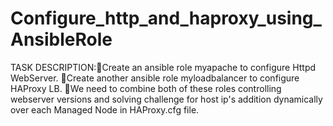 # Configure_http_and_haproxy_using_AnsibleRole
TASK DESCRIPTION:🔅Create an ansible role myapache to configure Httpd WebServer.  🔅Create another ansible role myloadbalancer to configure HAProxy LB.  🔅We need to combine both of these roles controlling webserver versions   and solving challenge for host ip's  addition  dynamically over  each Managed  Node  in  HAProxy.cfg file.
